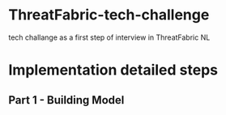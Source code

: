 # ThreatFabric-tech-challenge
tech challange as a first step of interview in ThreatFabric NL


# Implementation detailed steps
## Part 1 - Building Model

